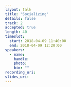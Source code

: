 ```yaml
---
layout: talk
title: "Socializing"
details: false
track: 2
accepted: true
length: 40
timeslot:
  start: 2018-04-09 11:40:00
  end: 2018-04-09 12:20:00
speakers: 
  - name: 
    handle: 
    photo: 
    bio: ""
recording_uri: 
slides_uri: 
---
```


